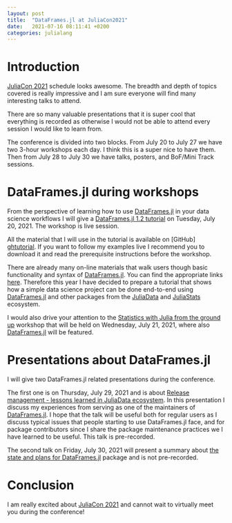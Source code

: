 ```yaml
---
layout: post
title:  "DataFrames.jl at JuliaCon2021"
date:   2021-07-16 08:11:41 +0200
categories: julialang
---
```


# Introduction

[JuliaCon 2021][juliacon] schedule looks awesome.
The breadth and depth of topics covered is really impressive and I am sure
everyone will find many interesting talks to attend.

There are so many valuable presentations that it is super cool that everything
is recorded as otherwise I would not be able to attend every session I would
like to learn from.

The conference is divided into two blocks.
From July 20 to July 27 we have two 3-hour workshops each day. I think this
is a super nice to have them. Then from July 28 to July 30 we have talks,
posters, and BoF/Mini Track sessions.

# DataFrames.jl during workshops

From the perspective of learning how to use
[DataFrames.jl][df] in your data science workflows I will give a
[DataFrames.jl 1.2 tutorial][tutorialdf] on Tuesday, July 20, 2021.
The workshop is live session.

All the material that I will use in the tutorial is available on [GitHub]
[ghtutorial]. If you want to follow my examples live I recommend you to download
it and read the prerequisite instructions before the workshop.

There are already many on-line materials that walk users though basic
functionality and syntax of [DataFrames.jl][df]. You can find the appropriate
links [here][dfmanual]. Therefore this year I have decided to prepare a tutorial
that shows how a simple data science project can be done end-to-end using
[DataFrames.jl][df] and other packages from the [JuliaData][jd] and
[JuliaStats][js] ecosystem.

I would also drive your attention to the
[Statistics with Julia from the ground up][stats] workshop that will be held
on Wednesday, July 21, 2021, where also [DataFrames.jl][df] will be featured.

# Presentations about DataFrames.jl

I will give two DataFrames.jl related presentations during the conference.

The first one is on Thursday, July 29, 2021 and is about
[Release management - lessons learned in JuliaData ecosystem][releasetalk].
In this presentation I discuss my experiences from serving as one of the
maintainers of [DataFrames.jl][df]. I hope that the talk will be useful both for
regular users as I discuss typical issues that people starting to use
DataFrames.jl face, and for package contributors since I share the package
maintenance practices we I have learned to be useful. This talk is pre-recorded.

The second talk on Friday, July 30, 2021 will present a summary about
[the state and plans for DataFrames.jl][dftalk]
package and is not pre-recorded.

# Conclusion

I am really excited about [JuliaCon 2021][juliacon] and cannot wait to
virtually meet you during the conference!

[df]: https://github.com/JuliaData/DataFrames.jl
[juliacon]: https://juliacon.org/2021/
[tutorialdf]: https://pretalx.com/juliacon2021/talk/FXZXMB/
[ghtutorial]: https://github.com/bkamins/JuliaCon2021-DataFrames-Tutorial
[dfmanual]: https://dataframes.juliadata.org/stable/#DataFrames.jl
[jd]: https://github.com/JuliaData
[js]: https://juliastats.org/
[stats]: https://pretalx.com/juliacon2021/talk/A9KZCY/
[dftalk]: https://pretalx.com/juliacon2021/talk/VSMCQG/
[releasetalk]: https://pretalx.com/juliacon2021/talk/RJE93F/
